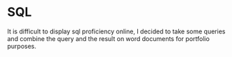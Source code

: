 # SQL
It is difficult to display sql proficiency online,  I decided to take some queries and combine the query and the result on word documents for portfolio purposes.
